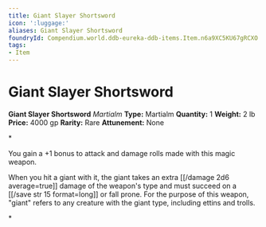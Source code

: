 ```yaml
---
title: Giant Slayer Shortsword
icon: ':luggage:'
aliases: Giant Slayer Shortsword
foundryId: Compendium.world.ddb-eureka-ddb-items.Item.n6a9XC5KU67gRCXO
tags:
- Item
---
```


# Giant Slayer Shortsword

**Giant Slayer Shortsword**
_Martialm_
**Type:** Martialm
**Quantity:** 1
**Weight:** 2 lb
**Price:** 4000 gp
**Rarity:** Rare
**Attunement:** None

*<p>You gain a +1 bonus to attack and damage rolls made with this magic weapon.

When you hit a giant with it, the giant takes an extra  [[/damage 2d6 average=true]] damage of the weapon's type and must succeed on a [[/save str 15 format=long]] or fall prone. For the purpose of this weapon, "giant" refers to any creature with the giant type, including ettins and trolls.</p>*